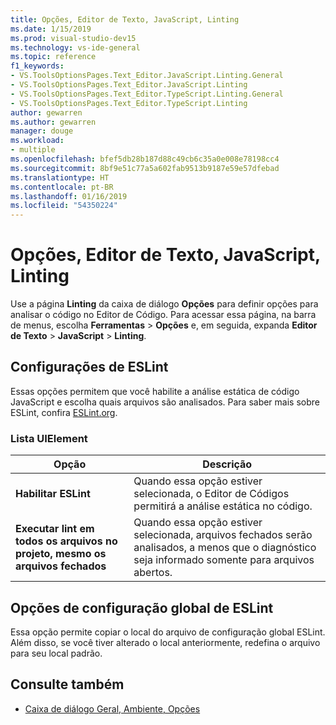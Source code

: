 ```yaml
---
title: Opções, Editor de Texto, JavaScript, Linting
ms.date: 1/15/2019
ms.prod: visual-studio-dev15
ms.technology: vs-ide-general
ms.topic: reference
f1_keywords:
- VS.ToolsOptionsPages.Text_Editor.JavaScript.Linting.General
- VS.ToolsOptionsPages.Text_Editor.JavaScript.Linting
- VS.ToolsOptionsPages.Text_Editor.TypeScript.Linting.General
- VS.ToolsOptionsPages.Text_Editor.TypeScript.Linting
author: gewarren
ms.author: gewarren
manager: douge
ms.workload:
- multiple
ms.openlocfilehash: bfef5db28b187d88c49cb6c35a0e008e78198cc4
ms.sourcegitcommit: 8bf9e51c77a5a602fab9513b9187e59e57dfebad
ms.translationtype: HT
ms.contentlocale: pt-BR
ms.lasthandoff: 01/16/2019
ms.locfileid: "54350224"
---
```

# <a name="options-text-editor-javascript-linting"></a>Opções, Editor de Texto, JavaScript, Linting

Use a página **Linting** da caixa de diálogo **Opções** para definir opções para analisar o código no Editor de Código. Para acessar essa página, na barra de menus, escolha **Ferramentas** > **Opções** e, em seguida, expanda **Editor de Texto** > **JavaScript** > **Linting**.

## <a name="eslint-settings"></a>Configurações de ESLint

Essas opções permitem que você habilite a análise estática de código JavaScript e escolha quais arquivos são analisados. Para saber mais sobre ESLint, confira [ESLint.org](https://eslint.org/).

### <a name="uielement-list"></a>Lista UIElement

|Opção|Descrição|
|------------|-----------------|
|**Habilitar ESLint**|Quando essa opção estiver selecionada, o Editor de Códigos permitirá a análise estática no código.|
|**Executar lint em todos os arquivos no projeto, mesmo os arquivos fechados**|Quando essa opção estiver selecionada, arquivos fechados serão analisados, a menos que o diagnóstico seja informado somente para arquivos abertos.|

## <a name="global-eslint-config-options"></a>Opções de configuração global de ESLint

Essa opção permite copiar o local do arquivo de configuração global ESLint. Além disso, se você tiver alterado o local anteriormente, redefina o arquivo para seu local padrão.

## <a name="see-also"></a>Consulte também

- [Caixa de diálogo Geral, Ambiente, Opções](../../ide/reference/general-environment-options-dialog-box.md)